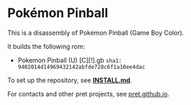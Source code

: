 # Pokémon Pinball

This is a disassembly of Pokémon Pinball (Game Boy Color).

It builds the following rom:

* Pokemon Pinball (U) [C][!].gb  `sha1: 9402014d14969432142abfde728c6f1a10ee4dac`

To set up the repository, see [**INSTALL.md**](INSTALL.md).

For contacts and other pret projects, see [pret.github.io](https://pret.github.io/).
